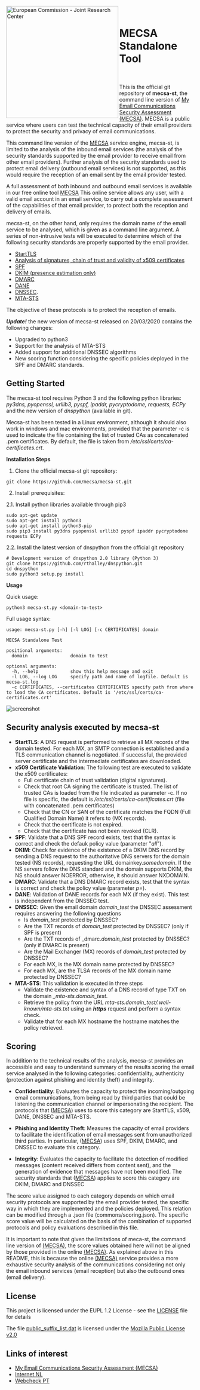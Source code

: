 
<p>
<a href="https://mecsa.jrc.ec.europa.eu">
	<img src="https://github.com/mecsa/mecsa-st/blob/master/media/ecjrc_horizontal.png" alt="European Commission - Joint Research Center" align="left" width="300">
</a>
<br><h1>MECSA Standalone Tool</h1><br>
</p>


This is the official git repository of **mecsa-st**, the command line version of [My Email Communications Security Assessment (MECSA)](https://mecsa.jrc.ec.europa.eu). MECSA is a public service where users can test the technical capacity of their email providers to protect the security and privacy of email communications.

This command line version of the [MECSA](https://mecsa.jrc.ec.europa.eu) service engine, mecsa-st, is limited to the analysis of the inbound email services (the analysis of the security standards supported by the email provider to receive email from other email providers). Further analysis of the security standards used to protect email delivery (outbound email services) is not supported, as this would require the reception of an email sent by the email provider tested.

A full assessment of both inbound and outbound email services is available in our free online tool [MECSA](https://mecsa.jrc.ec.europa.eu) This online service allows any user, with a valid email account in an email service, to carry out a complete assessment of the capabilities of that email provider, to protect both the reception and delivery of emails.

mecsa-st, on the other hand, only requires the domain name of the email service to be analysed, which is given as a command line argument. A series of non-intrusive tests will be executed to determine which of the following security standards are properly supported by the email provider. 

* [StartTLS](http://www.ietf.org/rfc/rfc3207.txt)
* [Analysis of signatures, chain of trust and validity of x509 certificates]()
* [SPF](http://www.ietf.org/rfc/rfc7208.txt)
* [DKIM (presence estimation only)](http://www.ietf.org/rfc/rfc6376.txt)
* [DMARC](http://www.ietf.org/rfc/rfc7489.txt)
* [DANE](http://www.ietf.org/rfc/rfc7671.txt) 
* [DNSSEC](http://www.ietf.org/rfc/rfc4033.txt).
* [MTA-STS](https://www.ietf.org/rfc/rfc8461.txt)

The objective of these protocols is to protect the reception of emails.

***Update!*** the new version of mecsa-st released on 20/03/2020 contains the following changes:

* Upgraded to python3
* Support for the analysis of MTA-STS
* Added support for additional DNSSEC algorithms
* New scoring function considering the specific policies deployed in the SPF and DMARC standards. 

## Getting Started
The mecsa-st tool requires Python 3 and the following python libraries: *py3dns, pyopenssl, urllib3, pyspf, ipaddr, pycryptodome, requests, ECPy* and the new version of *dnspython* (available in git).

Mecsa-st has been tested in a Linux environment, although it should also work in windows and mac environments, provided that the parameter -c is used to indicate the file containing the list of trusted CAs as concatenated .pem certificates. By default, the file is taken from */etc/ssl/certs/ca-certificates.crt*.

**Installation Steps**

1. Clone the official mecsa-st git repository:

```
git clone https://github.com/mecsa/mecsa-st.git
```

2. Install prerequisites:

2.1. Install python libraries available through pip3
```
sudo apt-get update
sudo apt-get install python3
sudo apt-get install python3-pip
sudo pip3 install py3dns pyopenssl urllib3 pyspf ipaddr pycryptodome requests ECPy
```
2.2. Install the latest version of dnspython from the official git repository
```
# Development version of dnspython 2.0 library (Python 3)
git clone https://github.com/rthalley/dnspython.git
cd dnspython
sudo python3 setup.py install
```

**Usage**

Quick usage:

```
python3 mecsa-st.py <domain-to-test>
```

Full usage syntax:

```
usage: mecsa-st.py [-h] [-l LOG] [-c CERTIFICATES] domain

MECSA Standalone Test

positional arguments:
  domain                domain to test

optional arguments:
  -h, --help            show this help message and exit
  -l LOG, --log LOG     specify path and name of logfile. Default is mecsa-st.log
  -c CERTIFICATES, --certificates CERTIFICATES specify path from where to load the CA certificates. Default is '/etc/ssl/certs/ca-certificates.crt'
```

![screenshot](https://github.com/mecsa/mecsa-st/blob/master/media/execution_sample.gif)


## Security analysis executed by mecsa-st

* **StartTLS**: A DNS request is performed to retrieve all MX records of the domain tested. For each MX, an SMTP connection is established and a TLS communication channel is negotiated. If successful, the provided server certificate and the intermediate certificates are downloaded.  
* **x509 Certificate Validation**: The following test are executed to validate the x509 certificates:
  * Full certificate chain of trust validation (digital signatures).
  * Check that root CA signing the certificate is trusted. The list of trusted CAs is loaded from the file indicated as parameter -c. If no file is specific, the default is */etc/ssl/certs/ca-certificates.crt* (file with concatenated .pem certificates)
  * Check that the CN or SAN of the certificate matches the FQDN (Full Qualified Domain Name) it refers to (MX records). 
  * Check that the certificate is not expired. 
  * Check that the certificate has not been revoked (CLR).
* **SPF**: Validate that a DNS SPF record exists, test that the syntax is correct and check the defauk policy value (parameter "*all*"). 
* **DKIM**: Check for evidence of the existence of a DKIM DNS record by sending a DNS request to the authoritative DNS servers for the domain tested (NS records), requesting the URL domainkey.*somedomain*. If the NS servers follow the DNS standard and the domain supports DKIM, the NS should answer NOERROR, otherwise, it should answer NXDOMAIN. 
* **DMARC**: Validate that a DNS DMARC record exists, test that the syntax is correct and check the policy value (parameter *p=*).
* **DANE**: Validation of DANE records for each MX (if they exist). This test is independent from the DNSSEC test. 
* **DNSSEC**: Given the email domain *domain_test* the DNSSEC assessment requires answering the following questions
  * Is *domain_test* protected by DNSSEC?
  * Are the TXT records of *domain_test* protected by DNSSEC? (only if SPF is present)
  * Are the TXT records of _dmarc.*domain_test* protected by DNSSEC? (only if DMARC is present)
  * Are the Mail Exchanger (MX) records of *domain_test* protected by DNSSEC? 
  * For each MX, is the MX domain name protected by DNSSEC? 
  * For each MX, are the TLSA records of the MX domain name protected by DNSSEC?
* **MTA-STS**: This validation is executed in three steps
  * Validate the existence and syntax of a DNS record of type TXT on the domain *_mta-sts.domain_test*.
  * Retrieve the policy from the URL *mta-sts.domain_test/.well-known/mta-sts.txt* using an ***https*** request and perform a syntax check.
  * Validate that for each MX hostname the hostname matches the policy retrieved.  

## Scoring
In addition to the technical results of the analysis, mecsa-st provides an accessible and easy to understand summary of the results scoring the email service analysed in the following categories: confidentiality, authenticity (protection against phishing and identity theft) and integrity.

* **Confidentiality**: Evaluates the capacity to protect the incoming/outgoing email communications, from being read by third parties that could be listening the communication channel or impersonating the recipient. The protocols that ([MECSA](https://mecsa.jrc.ec.europa.eu)) uses to score this category are StartTLS, x509, DANE, DNSSEC and MTA-STS.

* **Phishing and Identity Theft**: Measures the capacity of email providers to facilitate the identification of email messages sent from unauthorized third parties. In particular, ([MECSA](https://mecsa.jrc.ec.europa.eu)) uses SPF, DKIM, DMARC, and DNSSEC to evaluate this category.

* **Integrity**: Evaluates the capacity to facilitate the detection of modified messages (content received differs from content sent), and the generation of evidence that messages have not been modified. The security standards that ([MECSA](https://mecsa.jrc.ec.europa.eu)) applies to score this category are DKIM, DMARC and DNSSEC

The score value assigned to each category depends on which email security protocols are supported by the email provider tested, the specific way in which they are implemented and the policies deployed. This relation can be modified through a .json file (commons/scoring.json). The specific score value will be calculated on the basis of the combination of supported protocols and policy evaluations described in this file.

It is important to note that given the limitations of meca-st, the command line version of [(MECSA)](https://mecsa.jrc.ec.europa.eu), the score values obtained here will not be aligned by those provided in the online [(MECSA)](https://mecsa.jrc.ec.europa.eu). As explained above in this README, this is because the online [(MECSA)](https://mecsa.jrc.ec.europa.eu) service provides a more exhaustive security analysis of the communications considering not only the email inbound services (email reception) but also the outbound ones (email delivery).  

## License

This project is licensed under the EUPL 1.2 License - see the [LICENSE](LICENSE) file for details

The file [public_suffix_list.dat](https://github.com/mecsa/mecsa-st/blob/master/public_suffix_list.dat) is licensed under the [Mozilla Public License v2.0](https://mozilla.org/MPL/2.0/)

## Links of interest

* [My Email Communications Security Assessment (MECSA)](https://mecsa.jrc.ec.europa.eu)
* [Internet NL](https://internet.nl/)
* [Webcheck PT](https://webcheck.pt/)
